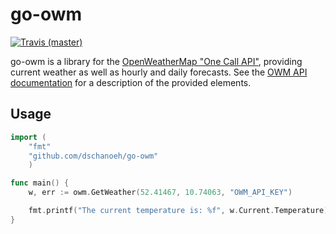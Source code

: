 # go-owm
[![Travis (master)](https://travis-ci.com/dschanoeh/go-owm.svg?branch=master)](https://travis-ci.com/dschanoeh/go-owm)


go-owm is a library for the [OpenWeatherMap "One Call API"](https://openweathermap.org/api/one-call-api), providing current weather as well as hourly and daily forecasts.
See the [OWM API documentation](https://openweathermap.org/api/one-call-api) for a description of the provided elements.

## Usage

``` go
import (
    "fmt"
    "github.com/dschanoeh/go-owm"
    )

func main() {
    w, err := owm.GetWeather(52.41467, 10.74063, "OWM_API_KEY")

    fmt.printf("The current temperature is: %f", w.Current.Temperature)
}
```

